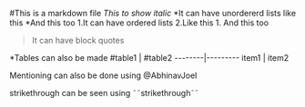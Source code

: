 #This is a markdown file
*This to show italic*
*It can have unordererd lists like this
 *And this too
1.It can have ordered lists
2.Like this
	1. And this too

>It can have block quotes

*Tables can also be made
#table1 | #table2
--------|---------
item1   | item2

Mentioning can also be done using @AbhinavJoel

strikethrough can be seen using ˜˜strikethrough˜˜

